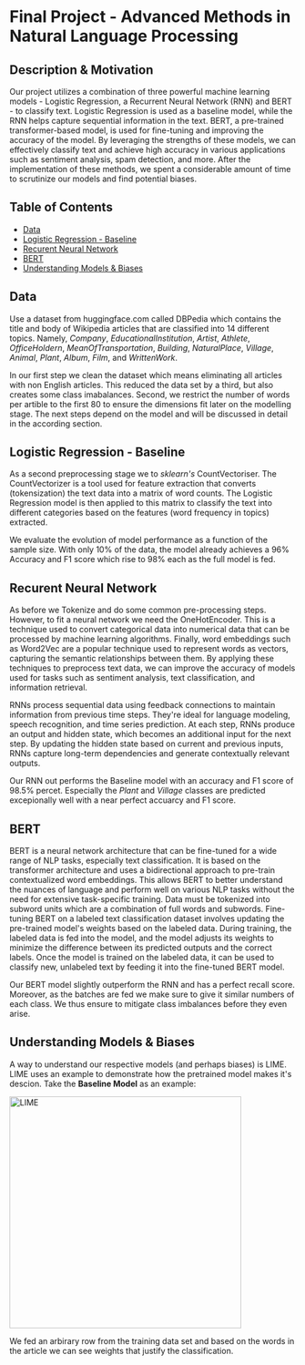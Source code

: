 # Final Project - Advanced Methods in Natural Language Processing

## Description & Motivation
Our project utilizes a combination of three powerful machine learning models - Logistic Regression, a Recurrent Neural Network (RNN) and BERT - to classify text. Logistic Regression is used as a baseline model, while the RNN helps capture sequential information in the text. BERT, a pre-trained transformer-based model, is used for fine-tuning and improving the accuracy of the model. By leveraging the strengths of these models, we can effectively classify text and achieve high accuracy in various applications such as sentiment analysis, spam detection, and more. After the implementation of these methods, we spent a considerable amount of time to scrutinize our models and find potential biases. 

## Table of Contents 
- [Data](#data)
- [Logistic Regression - Baseline](#logisticregression-baseline)
- [Recurent Neural Network](#recurentneuralnetwork)
- [BERT](#bert)
- [Understanding Models & Biases](#understandingmodels&biases)


## Data
Use a dataset from huggingface.com called DBPedia which contains the title and body of Wikipedia articles that are classified into 14 different topics. Namely, *Company*, *EducationalInstitution*, *Artist*, *Athlete*, *OfficeHoldern*, *MeanOfTransportation*, *Building*, *NaturalPlace*, *Village*, *Animal*, *Plant*, *Album*, *Film*, and *WrittenWork*.

In our first step we clean the dataset which means eliminating all articles with non English articles. This reduced the data set by a third, but also creates some class imabalances. Second, we restrict the number of words per artible to the first 80 to ensure the dimensions fit later on the modelling stage. The next steps depend on the model and will be discussed in detail in the according section.


## Logistic Regression - Baseline
As a second preprocessing stage we to *sklearn's* CountVectoriser. The CountVectorizer is a tool used for feature extraction that converts (tokensization) the text data into a matrix of word counts. The Logistic Regression model is then applied to this matrix to classify the text into different categories based on the features (word frequency in topics) extracted.

We evaluate the evolution of model performance as a function of the sample size. With only 10% of the data, the model already achieves a 96% Accuracy and F1 score which rise to 98% each as the full model is fed.


## Recurent Neural Network
As before we Tokenize and do some common pre-processing steps. However, to fit a neural network we need the OneHotEncoder. This is a technique used to convert categorical data into numerical data that can be processed by machine learning algorithms. Finally, word embeddings such as Word2Vec are a popular technique used to represent words as vectors, capturing the semantic relationships between them. By applying these techniques to preprocess text data, we can improve the accuracy of models used for tasks such as sentiment analysis, text classification, and information retrieval.

RNNs process sequential data using feedback connections to maintain information from previous time steps. They're ideal for language modeling, speech recognition, and time series prediction. At each step, RNNs produce an output and hidden state, which becomes an additional input for the next step. By updating the hidden state based on current and previous inputs, RNNs capture long-term dependencies and generate contextually relevant outputs.

Our RNN out performs the Baseline model with an accuracy and F1 score of 98.5% percet. Especially the *Plant* and *Village* classes are predicted excepionally well with a near perfect accuarcy and F1 score.


## BERT
BERT is a neural network architecture that can be fine-tuned for a wide range of NLP tasks, especially text classification. It is based on the transformer architecture and uses a bidirectional approach to pre-train contextualized word embeddings. This allows BERT to better understand the nuances of language and perform well on various NLP tasks without the need for extensive task-specific training. Data must be tokenized into subword units which are a combination of full words and subwords. Fine-tuning BERT on a labeled text classification dataset involves updating the pre-trained model's weights based on the labeled data. During training, the labeled data is fed into the model, and the model adjusts its weights to minimize the difference between its predicted outputs and the correct labels. Once the model is trained on the labeled data, it can be used to classify new, unlabeled text by feeding it into the fine-tuned BERT model.

Our BERT model slightly outperform the RNN and has a perfect recall score. Moreover, as the batches are fed we make sure to give it similar numbers of each class. We thus ensure to mitigate class imbalances before they even arise.


## Understanding Models & Biases
A way to understand our respective models (and perhaps biases) is LIME. LIME uses an example to demonstrate how the pretrained model makes it's descion. Take the **Baseline Model** as an example:

<img width="407" alt="LIME" src="https://user-images.githubusercontent.com/114157156/228962617-a1fcaa6d-af75-4c3d-a155-7550916917ea.png">

We fed an arbirary row from the training data set and based on the words in the article we can see weights that justify the classification.



